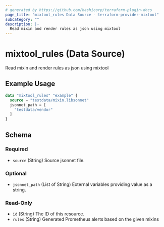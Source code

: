 ```yaml
---
# generated by https://github.com/hashicorp/terraform-plugin-docs
page_title: "mixtool_rules Data Source - terraform-provider-mixtool"
subcategory: ""
description: |-
  Read mixin and render rules as json using mixtool
---
```


# mixtool_rules (Data Source)

Read mixin and render rules as json using mixtool

## Example Usage

```terraform
data "mixtool_rules" "example" {
  source = "testdata/mixin.libsonnet"
  jsonnet_path = [
    "testdata/vendor"
  ]
}
```

<!-- schema generated by tfplugindocs -->
## Schema

### Required

- `source` (String) Source jsonnet file.

### Optional

- `jsonnet_path` (List of String) External variables providing value as a string.

### Read-Only

- `id` (String) The ID of this resource.
- `rules` (String) Generated Prometheus alerts based on the given mixins
